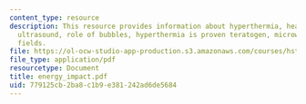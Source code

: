 ```yaml
---
content_type: resource
description: This resource provides information about hyperthermia, heat teratogenesis,
  ultrasound, role of bubbles, hyperthermia is proven teratogen, microwaves, and electromagnetic
  fields.
file: https://ol-ocw-studio-app-production.s3.amazonaws.com/courses/hst-071-human-reproductive-biology-fall-2005/779125cb2ba8c1b9e381242ad6de5684_energy_impact.pdf
file_type: application/pdf
resourcetype: Document
title: energy_impact.pdf
uid: 779125cb-2ba8-c1b9-e381-242ad6de5684
---
```

